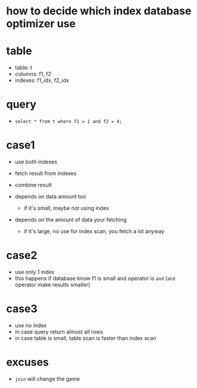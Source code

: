 # how to decide which index database optimizer use

# table

- table: t
- columns: f1, f2
- indexes: f1_idx, f2_idx

# query

- `select * from t where f1 = 1 and f2 = 4;`

# case1

- use both indexes
- fetch result from indexes
- combine result

- depends on data amount too
  - if it's small, maybe not using index
- depends on the amount of data your fetching
  - if it's large, no use for index scan, you fetch a lot anyway

# case2

- use only 1 index
- this happens if database know f1 is small and operator is `and`
  (`and` operator make results smaller)

# case3

- use no index
- in case query return almost all rows
- in case table is small, table scan is faster than index scan

# excuses

- `join` will change the game
